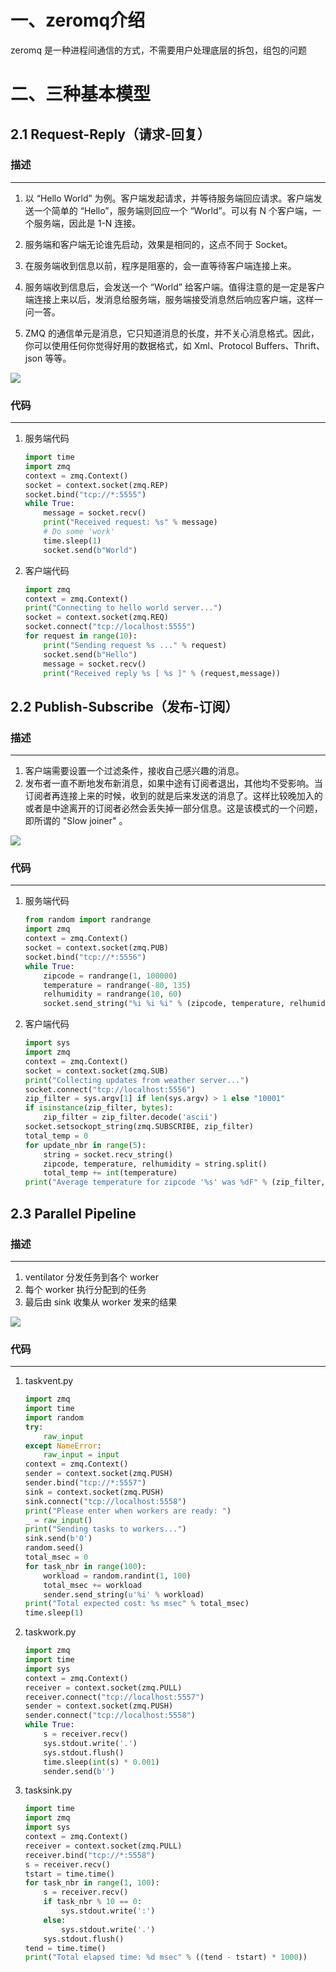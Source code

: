 # 一、zeromq介绍

zeromq 是一种进程间通信的方式，不需要用户处理底层的拆包，组包的问题





# 二、三种基本模型



## 2.1 Request-Reply（请求-回复）



### 描述

***

1. 以 “Hello World” 为例。客户端发起请求，并等待服务端回应请求。客户端发送一个简单的 “Hello”，服务端则回应一个 “World”。可以有 N 个客户端，一个服务端，因此是 1-N 连接。

2. 服务端和客户端无论谁先启动，效果是相同的，这点不同于 Socket。
3. 在服务端收到信息以前，程序是阻塞的，会一直等待客户端连接上来。
4. 服务端收到信息后，会发送一个 “World” 给客户端。值得注意的是一定是客户端连接上来以后，发消息给服务端，服务端接受消息然后响应客户端，这样一问一答。
5. ZMQ 的通信单元是消息，它只知道消息的长度，并不关心消息格式。因此，你可以使用任何你觉得好用的数据格式，如 Xml、Protocol Buffers、Thrift、json 等等。

![](img\req-rep.webp)

### 代码

***

1. 服务端代码

   ```python
   import time
   import zmq
   context = zmq.Context()
   socket = context.socket(zmq.REP)
   socket.bind("tcp://*:5555")
   while True:
       message = socket.recv()
       print("Received request: %s" % message)
       # Do some 'work'
       time.sleep(1)
       socket.send(b"World")
   ```

2. 客户端代码

   ```python
   import zmq
   context = zmq.Context()
   print("Connecting to hello world server...")
   socket = context.socket(zmq.REQ)
   socket.connect("tcp://localhost:5555")
   for request in range(10):
       print("Sending request %s ..." % request)
       socket.send(b"Hello")
       message = socket.recv()
       print("Received reply %s [ %s ]" % (request,message))
   ```

   



## 2.2 Publish-Subscribe（发布-订阅）



### 描述

***

1. 客户端需要设置一个过滤条件，接收自己感兴趣的消息。
2. 发布者一直不断地发布新消息，如果中途有订阅者退出，其他均不受影响。当订阅者再连接上来的时候，收到的就是后来发送的消息了。这样比较晚加入的或者是中途离开的订阅者必然会丢失掉一部分信息。这是该模式的一个问题，即所谓的 "Slow joiner" 。



![](img\pub.webp)

### 代码

***

1. 服务端代码

   ```python
   from random import randrange
   import zmq
   context = zmq.Context()
   socket = context.socket(zmq.PUB)
   socket.bind("tcp://*:5556")
   while True:
       zipcode = randrange(1, 100000)
       temperature = randrange(-80, 135)
       relhumidity = randrange(10, 60)
       socket.send_string("%i %i %i" % (zipcode, temperature, relhumidity))
   ```

   

2. 客户端代码

   ```python
   import sys
   import zmq
   context = zmq.Context()
   socket = context.socket(zmq.SUB)
   print("Collecting updates from weather server...")
   socket.connect("tcp://localhost:5556")
   zip_filter = sys.argv[1] if len(sys.argv) > 1 else "10001"
   if isinstance(zip_filter, bytes):
       zip_filter = zip_filter.decode('ascii')
   socket.setsockopt_string(zmq.SUBSCRIBE, zip_filter)
   total_temp = 0
   for update_nbr in range(5):
       string = socket.recv_string()
       zipcode, temperature, relhumidity = string.split()
       total_temp += int(temperature)
   print("Average temperature for zipcode '%s' was %dF" % (zip_filter, total_temp / (update_nbr + 1)))
   ```

   

## 2.3 Parallel Pipeline



### 描述

***

1. ventilator 分发任务到各个 worker
2. 每个 worker 执行分配到的任务
3. 最后由 sink 收集从 worker 发来的结果



![](img\pipe.webp)

### 代码

***

1. taskvent.py

   ```python
   import zmq
   import time
   import random
   try:
       raw_input
   except NameError:
       raw_input = input
   context = zmq.Context()
   sender = context.socket(zmq.PUSH)
   sender.bind("tcp://*:5557")
   sink = context.socket(zmq.PUSH)
   sink.connect("tcp://localhost:5558")
   print("Please enter when workers are ready: ")
   _ = raw_input()
   print("Sending tasks to workers...")
   sink.send(b'0')
   random.seed()
   total_msec = 0
   for task_nbr in range(100):
       workload = random.randint(1, 100)
       total_msec += workload
       sender.send_string(u'%i' % workload)
   print("Total expected cost: %s msec" % total_msec)
   time.sleep(1)
   ```

2. taskwork.py

   ```python
   import zmq
   import time
   import sys
   context = zmq.Context()
   receiver = context.socket(zmq.PULL)
   receiver.connect("tcp://localhost:5557")
   sender = context.socket(zmq.PUSH)
   sender.connect("tcp://localhost:5558")
   while True:
       s = receiver.recv()
       sys.stdout.write('.')
       sys.stdout.flush()
       time.sleep(int(s) * 0.001)
       sender.send(b'')
   ```

3. tasksink.py

   ```python
   import time
   import zmq
   import sys
   context = zmq.Context()
   receiver = context.socket(zmq.PULL)
   receiver.bind("tcp://*:5558")
   s = receiver.recv()
   tstart = time.time()
   for task_nbr in range(1, 100):
       s = receiver.recv()
       if task_nbr % 10 == 0:
           sys.stdout.write(':')
       else:
           sys.stdout.write('.')
       sys.stdout.flush()
   tend = time.time()
   print("Total elapsed time: %d msec" % ((tend - tstart) * 1000))
   ```

   